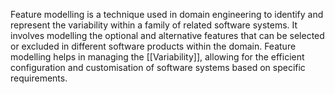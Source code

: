  Feature modelling is a technique used in domain engineering to identify and represent the variability within a family of related software systems. It involves modelling the optional and alternative features that can be selected or excluded in different software products within the domain. Feature modelling helps in managing the [[Variability]], allowing for the efficient configuration and customisation of software systems based on specific requirements.